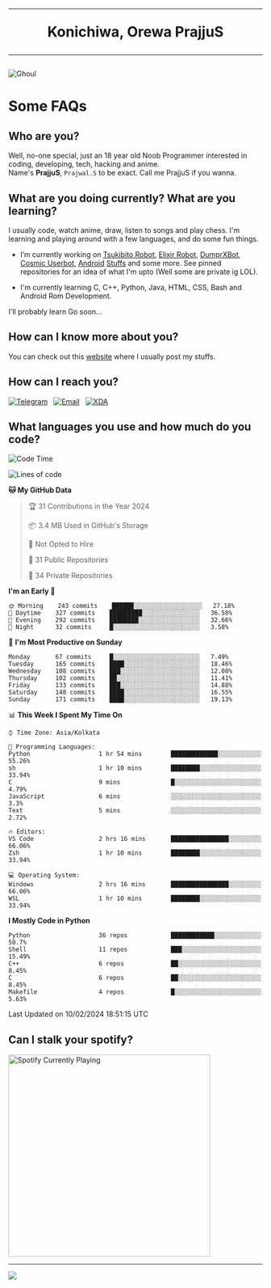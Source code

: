 <h1 align="center"><hr>Konichiwa, Orewa PrajjuS<hr></h1>


<img src="https://telegra.ph/file/6041d22c64479ee5ff802.jpg" alt="Ghoul"/>


<h1>Some FAQs</h1>


<h2>Who are you?</h2>

Well, no-one special, just an 18 year old Noob Programmer interested in coding, developing, tech, hacking and anime.
<br>
Name's <b>PrajjuS</b>, <code>Prajwal.S</code> to be exact. Call me PrajjuS if you wanna.


<h2>What are you doing currently? What are you learning?</h2>

I usually code, watch anime, draw, listen to songs and play chess. I'm learning and playing around with a few languages, and do some fun things.

- I’m currently working on <a href="Https://t.me/PrajjuSAssistantBot">Tsukibito Robot</a>, <a href="https://t.me/projectelixir_bot">Elixir Robot</a>, <a href="https://t.me/DumprXBot">DumprXBot</a>, <a href="https://github.com/SkyLab-Devs/CosmicUserbot">Cosmic Userbot</a>, <a href="https://github.com/Noob-OS">Android</a> <a href="https://github.com/PrajjuS/device_xiaomi_vince">Stuffs</a> and some more. See pinned repositories for an idea of what I'm upto (Well some are private ig LOL).

- I'm currently learning C, C++, Python, Java, HTML, CSS, Bash and Android Rom Development.

I'll probably learn Go soon...


<h2>How can I know more about you?</h2>

You can check out this <a href="https://prajjus.website">website</a> where I usually post my stuffs.


<h2>How can I reach you?</h2>

<a href="https://t.me/PrajjuS"><img src="https://img.shields.io/badge/PrajjuS-2CA5E0?style=flat-square&logo=telegram&logoColor=white" alt="Telegram"/></a>&nbsp;&nbsp;&nbsp;<a href="theprajjus@gmail.com"><img src="https://img.shields.io/badge/theprajjus@gmail.com-D14836?style=flat-square&logo=gmail&logoColor=white" alt="Email"/></a>&nbsp;&nbsp;&nbsp;<a href="https://forum.xda-developers.com/m/prajjus.10388799/"><img src="https://img.shields.io/badge/PrajjuS-F59714?style=flat-square&logo=xda-developers&logoColor=white" alt="XDA"/></a>


<h2>What languages you use and how much do you code?</h2>

<!--START_SECTION:waka-->
![Code Time](http://img.shields.io/badge/Code%20Time-581%20hrs%2039%20mins-blue)

![Lines of code](https://img.shields.io/badge/From%20Hello%20World%20I%27ve%20Written-49%20Thousand%20lines%20of%20code-blue)

**🐱 My GitHub Data** 

> 🏆 31 Contributions in the Year 2024
 > 
> 📦 3.4 MB Used in GitHub's Storage 
 > 
> 🚫 Not Opted to Hire
 > 
> 📜 31 Public Repositories 
 > 
> 🔑 34 Private Repositories  
 > 
**I'm an Early 🐤** 

```text
🌞 Morning    243 commits    ██████░░░░░░░░░░░░░░░░░░░   27.18% 
🌆 Daytime    327 commits    █████████░░░░░░░░░░░░░░░░   36.58% 
🌃 Evening    292 commits    ████████░░░░░░░░░░░░░░░░░   32.66% 
🌙 Night      32 commits     █░░░░░░░░░░░░░░░░░░░░░░░░   3.58%

```
📅 **I'm Most Productive on Sunday** 

```text
Monday       67 commits     █░░░░░░░░░░░░░░░░░░░░░░░░   7.49% 
Tuesday      165 commits    ████░░░░░░░░░░░░░░░░░░░░░   18.46% 
Wednesday    108 commits    ███░░░░░░░░░░░░░░░░░░░░░░   12.08% 
Thursday     102 commits    ██░░░░░░░░░░░░░░░░░░░░░░░   11.41% 
Friday       133 commits    ███░░░░░░░░░░░░░░░░░░░░░░   14.88% 
Saturday     148 commits    ████░░░░░░░░░░░░░░░░░░░░░   16.55% 
Sunday       171 commits    ████░░░░░░░░░░░░░░░░░░░░░   19.13%

```


📊 **This Week I Spent My Time On** 

```text
⌚︎ Time Zone: Asia/Kolkata

💬 Programming Languages: 
Python                   1 hr 54 mins        █████████████░░░░░░░░░░░░   55.26% 
sh                       1 hr 10 mins        ████████░░░░░░░░░░░░░░░░░   33.94% 
C                        9 mins              █░░░░░░░░░░░░░░░░░░░░░░░░   4.79% 
JavaScript               6 mins              ░░░░░░░░░░░░░░░░░░░░░░░░░   3.3% 
Text                     5 mins              ░░░░░░░░░░░░░░░░░░░░░░░░░   2.72%

🔥 Editors: 
VS Code                  2 hrs 16 mins       ████████████████░░░░░░░░░   66.06% 
Zsh                      1 hr 10 mins        ████████░░░░░░░░░░░░░░░░░   33.94%

💻 Operating System: 
Windows                  2 hrs 16 mins       ████████████████░░░░░░░░░   66.06% 
WSL                      1 hr 10 mins        ████████░░░░░░░░░░░░░░░░░   33.94%

```

**I Mostly Code in Python** 

```text
Python                   36 repos            ████████████░░░░░░░░░░░░░   50.7% 
Shell                    11 repos            ███░░░░░░░░░░░░░░░░░░░░░░   15.49% 
C++                      6 repos             ██░░░░░░░░░░░░░░░░░░░░░░░   8.45% 
C                        6 repos             ██░░░░░░░░░░░░░░░░░░░░░░░   8.45% 
Makefile                 4 repos             █░░░░░░░░░░░░░░░░░░░░░░░░   5.63%

```



 Last Updated on 10/02/2024 18:51:15 UTC
<!--END_SECTION:waka-->


<h2>Can I stalk your spotify?</h2>

<a href="https://open.spotify.com/user/cotgk31v4nhw20gs5adb29jq5"><img src="https://spotify-readme-prajjus.vercel.app/api?theme=dark&rainbow=true" alt="Spotify Currently Playing" width="400px"/></a>


<hr>


<img src="https://komarev.com/ghpvc/?username=prajjus&label=Profile%20Views&color=000000&style=flat">
